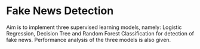 # Fake News Detection
Aim is to implement three supervised learning models, namely: Logistic Regression, Decision Tree and Random Forest Classification for detection of fake news. Performance analysis of the three models is also given.
